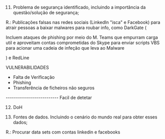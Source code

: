 
11. Problema de segurança identificado, incluindo a importância da questão/solução de segurança; 

R.: Publicações falsas nas redes sociais (LinkedIn "isca" e Facebook) para atrair pessoas a baixar malwares para roubar info, como DarkGate (

Incluem ataques de phishing por meio do M. Teams que empurram carga util e aproveitam contas comprometidas do Skype para enviar scripts VBS para acionar uma cadeia de infeção que leva ao Malware

) e RedLine 

VULNERABILIDADES
- Falta de Verificação
- Phishing
- Transferência de ficheiros não seguros

-------------------------- Facil de detetar

12. DoH 




20. Fontes de dados. Incluindo o cenário do mundo real para obter esses dados;

R.: Procurar data sets com contas linkedin e facebooks


